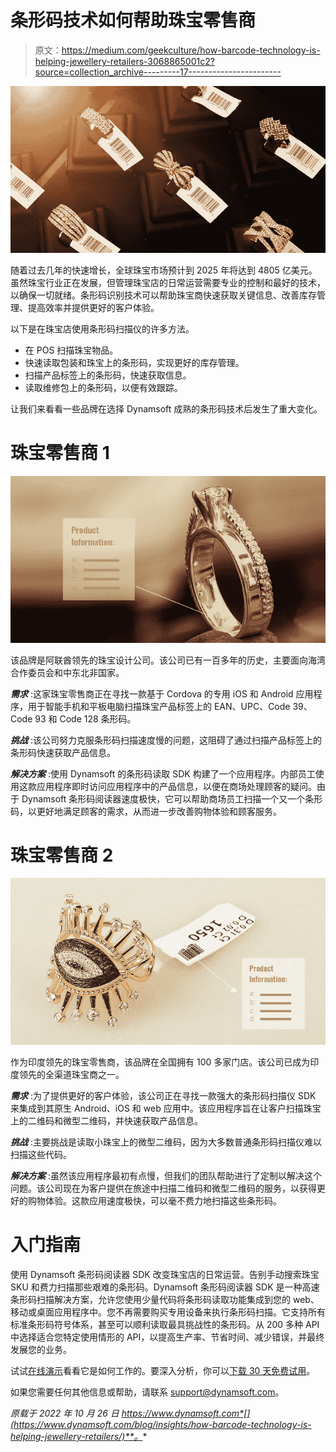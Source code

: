 # 条形码技术如何帮助珠宝零售商

> 原文：<https://medium.com/geekculture/how-barcode-technology-is-helping-jewellery-retailers-3068865001c2?source=collection_archive---------17----------------------->

![](img/a469c28a487559f50f4a3d468c9faf8a.png)

随着过去几年的快速增长，全球珠宝市场预计到 2025 年将达到 4805 亿美元。虽然珠宝行业正在发展，但管理珠宝店的日常运营需要专业的控制和最好的技术，以确保一切就绪。条形码识别技术可以帮助珠宝商快速获取关键信息、改善库存管理、提高效率并提供更好的客户体验。

以下是在珠宝店使用条形码扫描仪的许多方法。

*   在 POS 扫描珠宝物品。
*   快速读取包装和珠宝上的条形码，实现更好的库存管理。
*   扫描产品标签上的条形码，快速获取信息。
*   读取维修包上的条形码，以便有效跟踪。

让我们来看看一些品牌在选择 Dynamsoft 成熟的条形码技术后发生了重大变化。

# 珠宝零售商 1

![](img/f22ed3eb90cf84a63270bc968b5bdecc.png)

该品牌是阿联酋领先的珠宝设计公司。该公司已有一百多年的历史，主要面向海湾合作委员会和中东北非国家。

***需求*** :这家珠宝零售商正在寻找一款基于 Cordova 的专用 iOS 和 Android 应用程序，用于智能手机和平板电脑扫描珠宝产品标签上的 EAN、UPC、Code 39、Code 93 和 Code 128 条形码。

***挑战*** :该公司努力克服条形码扫描速度慢的问题，这阻碍了通过扫描产品标签上的条形码快速获取产品信息。

***解决方案*** :使用 Dynamsoft 的条形码读取 SDK 构建了一个应用程序。内部员工使用这款应用程序即时访问应用程序中的产品信息，以便在商场处理顾客的疑问。由于 Dynamsoft 条形码阅读器速度极快，它可以帮助商场员工扫描一个又一个条形码，以更好地满足顾客的需求，从而进一步改善购物体验和顾客服务。

# 珠宝零售商 2

![](img/60d58652e10b4a8d3cc3d22f9ad66f22.png)

作为印度领先的珠宝零售商，该品牌在全国拥有 100 多家门店。该公司已成为印度领先的全渠道珠宝商之一。

***需求*** :为了提供更好的客户体验，该公司正在寻找一款强大的条形码扫描仪 SDK 来集成到其原生 Android、iOS 和 web 应用中。该应用程序旨在让客户扫描珠宝上的二维码和微型二维码，并快速获取产品信息。

***挑战*** :主要挑战是读取小珠宝上的微型二维码，因为大多数普通条形码扫描仪难以扫描这些代码。

***解决方案*** :虽然该应用程序最初有点慢，但我们的团队帮助进行了定制以解决这个问题。该公司现在为客户提供在旅途中扫描二维码和微型二维码的服务，以获得更好的购物体验。这款应用速度极快，可以毫不费力地扫描这些条形码。

# 入门指南

使用 Dynamsoft 条形码阅读器 SDK 改变珠宝店的日常运营。告别手动搜索珠宝 SKU 和费力扫描那些艰难的条形码。Dynamsoft 条形码阅读器 SDK 是一种高速条形码扫描解决方案，允许您使用少量代码将条形码读取功能集成到您的 web、移动或桌面应用程序中。您不再需要购买专用设备来执行条形码扫描。它支持所有标准条形码符号体系，甚至可以顺利读取最具挑战性的条形码。从 200 多种 API 中选择适合您特定使用情形的 API，以提高生产率、节省时间、减少错误，并最终发展您的业务。

试试[在线演示](https://demo.dynamsoft.com/barcode-reader/)看看它是如何工作的。要深入分析，你可以[下载 30 天免费试用](https://www.dynamsoft.com/barcode-reader/downloads/)。

如果您需要任何其他信息或帮助，请联系 support@dynamsoft.com。

*原载于 2022 年 10 月 26 日 https://www.dynamsoft.com*[](https://www.dynamsoft.com/blog/insights/how-barcode-technology-is-helping-jewellery-retailers/)**。**